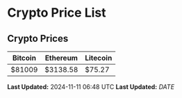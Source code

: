 # Crypto Price List

## Crypto Prices
| Bitcoin | Ethereum | Litecoin |
| ------- | -------- | -------- |
| $81009 | $3138.58 | $75.27 |
**Last Updated:** 2024-11-11 06:48 UTC
**Last Updated:** $DATE$
